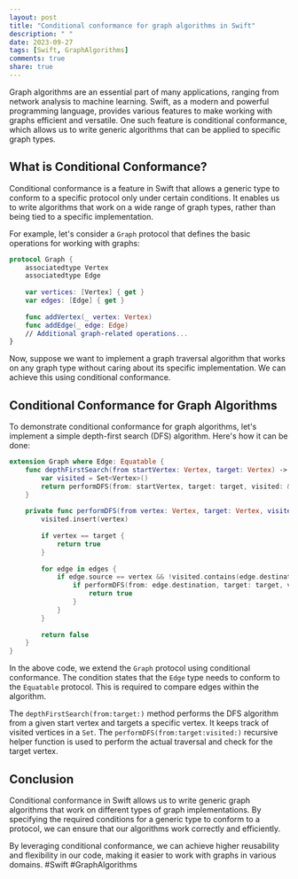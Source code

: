 ```yaml
---
layout: post
title: "Conditional conformance for graph algorithms in Swift"
description: " "
date: 2023-09-27
tags: [Swift, GraphAlgorithms]
comments: true
share: true
---
```


Graph algorithms are an essential part of many applications, ranging from network analysis to machine learning. Swift, as a modern and powerful programming language, provides various features to make working with graphs efficient and versatile. One such feature is conditional conformance, which allows us to write generic algorithms that can be applied to specific graph types.

## What is Conditional Conformance?

Conditional conformance is a feature in Swift that allows a generic type to conform to a specific protocol only under certain conditions. It enables us to write algorithms that work on a wide range of graph types, rather than being tied to a specific implementation.

For example, let's consider a `Graph` protocol that defines the basic operations for working with graphs:

```swift
protocol Graph {
    associatedtype Vertex
    associatedtype Edge
    
    var vertices: [Vertex] { get }
    var edges: [Edge] { get }
    
    func addVertex(_ vertex: Vertex)
    func addEdge(_ edge: Edge)
    // Additional graph-related operations...
}
```

Now, suppose we want to implement a graph traversal algorithm that works on any graph type without caring about its specific implementation. We can achieve this using conditional conformance.

## Conditional Conformance for Graph Algorithms

To demonstrate conditional conformance for graph algorithms, let's implement a simple depth-first search (DFS) algorithm. Here's how it can be done:

```swift
extension Graph where Edge: Equatable {
    func depthFirstSearch(from startVertex: Vertex, target: Vertex) -> Bool {
        var visited = Set<Vertex>()
        return performDFS(from: startVertex, target: target, visited: &visited)
    }
    
    private func performDFS(from vertex: Vertex, target: Vertex, visited: inout Set<Vertex>) -> Bool {
        visited.insert(vertex)
        
        if vertex == target {
            return true
        }
        
        for edge in edges {
            if edge.source == vertex && !visited.contains(edge.destination) {
                if performDFS(from: edge.destination, target: target, visited: &visited) {
                    return true
                }
            }
        }
        
        return false
    }
}
```

In the above code, we extend the `Graph` protocol using conditional conformance. The condition states that the `Edge` type needs to conform to the `Equatable` protocol. This is required to compare edges within the algorithm.

The `depthFirstSearch(from:target:)` method performs the DFS algorithm from a given start vertex and targets a specific vertex. It keeps track of visited vertices in a `Set`. The `performDFS(from:target:visited:)` recursive helper function is used to perform the actual traversal and check for the target vertex.

## Conclusion

Conditional conformance in Swift allows us to write generic graph algorithms that work on different types of graph implementations. By specifying the required conditions for a generic type to conform to a protocol, we can ensure that our algorithms work correctly and efficiently.

By leveraging conditional conformance, we can achieve higher reusability and flexibility in our code, making it easier to work with graphs in various domains. #Swift #GraphAlgorithms